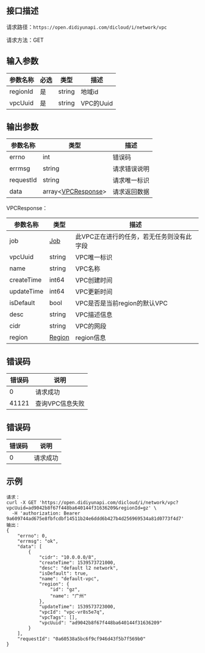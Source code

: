 ## 接口描述
请求路径：`https://open.didiyunapi.com/dicloud/i/network/vpc`

请求方法：GET
## 输入参数
|参数名称 | 必选 | 类型 | 描述|
|--------|-----|-----|-----|
| regionId | 是 | string | 地域id |
| vpcUuid     | 是 | string  |VPC的Uuid  |

## 输出参数
|参数名称  | 类型 | 描述|
|--------|-----|-----|
|errno | int  |错误码 |
|errmsg|string|请求错误说明	|
|requestId |string|请求唯一标识 |
|data | array<[VPCResponse](#VPCResponse)>| 请求返回数据| 

<span id="VPCResponse"></span>
VPCResponse：

|参数名称  | 类型 | 描述 |
|--------|-----|-----|
|job | [Job](/static/docs-content/products/通用响应结构.md#Job) | 此VPC正在进行的任务，若无任务则没有此字段 |
|vpcUuid  | string  |VPC唯一标识   |
|name   | string  |VPC名称     |
|createTime   | int64  |VPC创建时间    |
|updateTime      | int64  |VPC更新时间       |
|isDefault  | bool  | VPC是否是当前region的默认VPC    |
|desc  | string  |VPC描述信息    |
|cidr   | string  | VPC的网段    |
|region |[Region](/static/docs-content/products/通用响应结构.md#Region) | region信息 |


## 错误码
|错误码 | 说明    |
|------|--------|
| 0    | 请求成功  |
|41121 | 查询VPC信息失败 |

## 错误码
| 错误码 | 说明    |
|-------|---------|
| 0    | 请求成功  |

## 示例

```
请求：
curl -X GET 'https://open.didiyunapi.com/dicloud/i/network/vpc?vpcUuid=ad9042b8f67f448ba640144f31636209&regionId=gz' \
  -H 'authorization: Bearer 9a609744ad675e8fbfcdbf14511b24e6ddd6b427b4d256969534a81d0773f4d7' 
输出：
{
	"errno": 0,
	"errmsg": "ok",
	"data": [
		{
			"cidr": "10.0.0.0/8",
			"createTime": 1539573721000,
			"desc": "default l2 network",
			"isDefault": true,
			"name": "default-vpc",
			"region": {
				"id": "gz",
				"name": "广州"
			},
			"updateTime": 1539573723000,
			"vpcId": "vpc-vr8s5e7q",
			"vpcTags": [],
			"vpcUuid": "ad9042b8f67f448ba640144f31636209"
		}
	],
	"requestId": "0a60538a5bc6f9cf946d43f5b7f569b0"
}
```